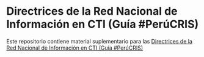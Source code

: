 Directrices de la Red Nacional de Información en CTI (Guía #PerúCRIS)
========================================================

Este repositorio contiene material suplementario para las [Directrices de la Red Nacional de Información en CTI (Guía #PerúCRIS)](https://docs.google.com/document/d/1-HibZR4UY2drURLNstVMmEV7_gg8pWpG5tMDDR3-VB0/edit?usp=sharing)
